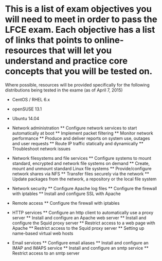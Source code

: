 # This is a list of exam objectives you will need to meet in order to pass the LFCE exam. Each objective has a list of links that points to online-resources that will let you understand and practice core concepts that you will be tested on. 

Where possible, resources will be provided specifically for the following distributions being tested in the exame (as of April 7, 2015)

* CentOS / RHEL 6.x
* openSUSE 13.1
* Ubuntu 14.04


* Network administration
** Configure network services to start automatically at boot
** Implement packet filtering
** Monitor network performance
** Produce and deliver reports on system use, outages and user requests
** Route IP traffic statically and dynamically
** Troubleshoot network issues

* Network filesystems and file services
** Configure systems to mount standard, encrypted and network file systems on demand
** Create, mount and unmount standard Linux file systems
** Provide/configure network shares via NFS
** Transfer files securely via the network
** Update packages from the network, a repository or the local file system

* Network security
** Configure Apache log files
** Configure the firewall with iptables
** Install and configure SSL with Apache

* Remote access
** Configure the firewall with iptables

* HTTP services
** Configure an http client to automatically use a proxy server
** Install and configure an Apache web server
** Install and configure the Squid proxy server
** Restrict access to a web page with Apache
** Restrict access to the Squid proxy server
** Setting up name-based virtual web hosts

* Email services
** Configure email aliases
** Install and configure an IMAP and IMAPS service
** Install and configure an smtp service
** Restrict access to an smtp server
